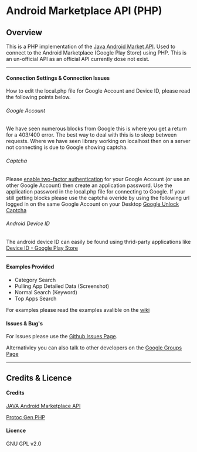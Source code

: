 # Android Marketplace API (PHP)

## Overview

This is a PHP implementation of the [Java Android Market API](http://code.google.com/p/android-market-api/). Used to connect to the Android Marketplace (Google Play Store) using PHP. This is an un-official API as an official API currently dose not exist. 

***

#### Connection Settings & Connection Issues
How to edit the local.php file for Google Account and Device ID, please read the following points below.
###### Google Account
We have seen numerous blocks from Google this is where you get a return for a 403/400 error. The best way to deal with this is to sleep between requests. Where we have seen library working on localhost then on a server not connecting is due to Google showing captcha.

###### Captcha
Please [enable two-factor authentication](https://www.google.com/landing/2step/) for your Google Account (or use an other Google Account) then create an application password. Use the application password in the local.php file for connecting to Google. If your still getting blocks please use the captcha overide by using the following url logged in on the same Google Account on your Desktop [Google Unlock Captcha](https://accounts.google.com/DisplayUnlockCaptcha)

###### Android Device ID
The android device ID can easily be found using thrid-party applications like [Device ID - Google Play Store](https://play.google.com/store/apps/details?id=com.evozi.deviceid&hl=en)

***

#### Examples Provided
* Category Search
* Pulling App Detailed Data (Screenshot)
* Normal Search (Keyword)
* Top Apps Search

For examples please read the examples avalible on the [wiki](https://github.com/splitfeed/android-market-api-php/wiki)

#### Issues & Bug's
For Issues please use the [Github Issues Page](https://github.com/splitfeed/android-market-api-php/issues).

Alternativley you can also talk to other developers on the [Google Groups Page](https://groups.google.com/forum/#!forum/android-market-api-php)

***

## Credits & Licence

#### Credits
[JAVA Android Marketplace API](https://code.google.com/p/android-market-api/)

[Protoc Gen PHP](https://github.com/bramp/protoc-gen-php)

#### Licence
GNU GPL v2.0
